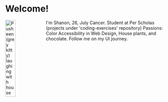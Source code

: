 # Welcome!
<img align="left"
    src="https://media0.giphy.com/media/wpQbnFOYFnWXATZOxR/giphy.gif?cid=ecf05e47jzbki8392xggokth3sohymunz75y2q3qzjuikl1t&ep=v1_stickers_search&rid=giphy.gif"
    alt="Pusheen(grey kitty) laughing with house plants in the background"
    width="25%"
    height="auto">
<span>
    I'm Shanon, 26, July Cancer.
    Student at Per Scholas (projects under 'coding-exercises' repository)
    Passions: Color Accessibility in Web Design, House plants, and chocolate.
    Follow me on my UI journey.
</span>